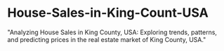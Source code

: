 # House-Sales-in-King-Count-USA
"Analyzing House Sales in King County, USA: Exploring trends, patterns, and predicting prices in the real estate market of King County, USA."
